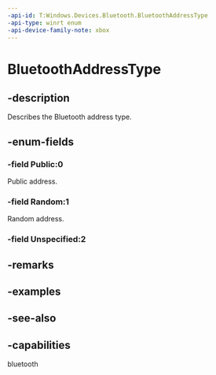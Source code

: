 ```yaml
---
-api-id: T:Windows.Devices.Bluetooth.BluetoothAddressType
-api-type: winrt enum
-api-device-family-note: xbox
---
```


<!-- Enumeration syntax
public enum Windows.Devices.Bluetooth.BluetoothAddressType : int
-->

# BluetoothAddressType

## -description
Describes the Bluetooth address type.

## -enum-fields
### -field Public:0
Public address.

### -field Random:1
Random address.


### -field Unspecified:2


## -remarks

## -examples

## -see-also

## -capabilities
bluetooth
